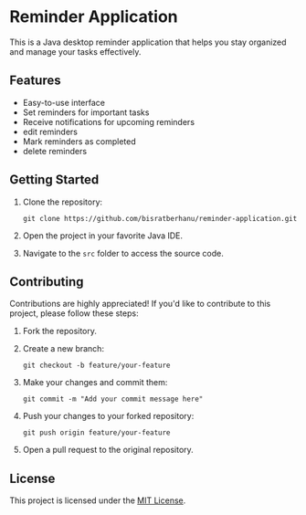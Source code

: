 # Reminder Application

This is a Java desktop reminder application that helps you stay organized and manage your tasks effectively.

## Features

- Easy-to-use interface
- Set reminders for important tasks
- Receive notifications for upcoming reminders
- edit reminders
- Mark reminders as completed
- delete reminders

## Getting Started

1. Clone the repository:

    ```shell
    git clone https://github.com/bisratberhanu/reminder-application.git
    ```

2. Open the project in your favorite Java IDE.

3. Navigate to the `src` folder to access the source code.

## Contributing

Contributions are highly appreciated! If you'd like to contribute to this project, please follow these steps:

1. Fork the repository.

2. Create a new branch:

    ```shell
    git checkout -b feature/your-feature
    ```

3. Make your changes and commit them:

    ```shell
    git commit -m "Add your commit message here"
    ```

4. Push your changes to your forked repository:

    ```shell
    git push origin feature/your-feature
    ```

5. Open a pull request to the original repository.

## License

This project is licensed under the [MIT License](LICENSE).

